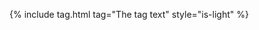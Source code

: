 <!-- https://www.csrhymes.com/bulma-clean-theme/docs/page-components/tags/ -->

{% include tag.html tag="The tag text" style="is-light" %}
